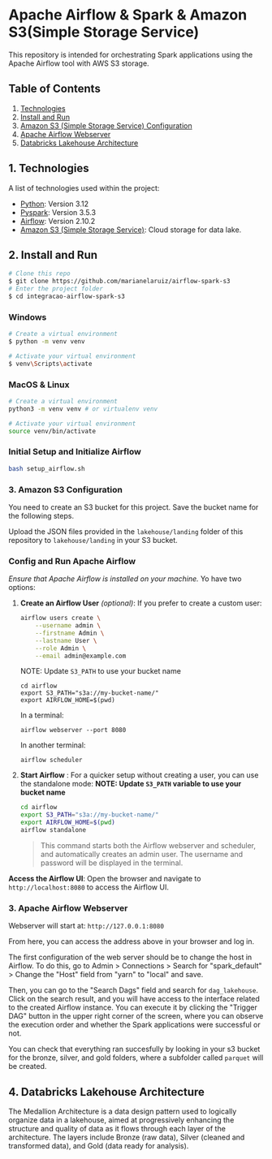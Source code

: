 # Apache Airflow & Spark & Amazon S3(Simple Storage Service)

This repository is intended for orchestrating Spark applications using the Apache Airflow tool with AWS S3 storage.

## Table of Contents

1. [Technologies](#technologies)
2. [Install and Run](#install-and-run)
3. [Amazon S3 (Simple Storage Service) Configuration](#s3-simple-storage-service-configuration)
4. [Apache Airflow Webserver](#apache-airflow-webserver)
5. [Databricks Lakehouse Architecture](#databricks-lakehouse-architecture)

## 1. Technologies

A list of technologies used within the project:

* [Python](https://www.python.org): Version 3.12
* [Pyspark](https://spark.apache.org/docs/latest/api/python/index.html): Version 3.5.3
* [Airflow](https://airflow.apache.org/docs/apache-airflow/stable/installation/index.html): Version 2.10.2
* [Amazon S3 (Simple Storage Service)](https://aws.amazon.com/s3/): Cloud storage for data lake.

## 2. Install and Run

```bash
# Clone this repo
$ git clone https://github.com/marianelaruiz/airflow-spark-s3
# Enter the project folder
$ cd integracao-airflow-spark-s3
```

### Windows

```bash
# Create a virtual environment
$ python -m venv venv 

# Activate your virtual environment
$ venv\Scripts\activate


```

### MacOS & Linux

```bash
# Create a virtual environment
python3 -m venv venv # or virtualenv venv

# Activate your virtual environment
source venv/bin/activate

```
### Initial Setup and Initialize Airflow
   ```bash
  bash setup_airflow.sh
   ```
### 3. Amazon S3 Configuration
You need to create an S3 bucket for this project. Save the bucket name for the following steps.

Upload the JSON files provided in the `lakehouse/landing` folder of this repository to `lakehouse/landing` in your S3 bucket.


### Config and Run Apache Airflow
*Ensure that Apache Airflow is installed on your machine.*
Yo have two options:

1. **Create an Airflow User** *(optional)*:
   If you prefer to create a custom user:
   ```bash
   airflow users create \
       --username admin \
       --firstname Admin \
       --lastname User \
       --role Admin \
       --email admin@example.com
   ```
   NOTE: Update `S3_PATH` to use your bucket name

   ``` 
   cd airflow
   export S3_PATH="s3a://my-bucket-name/"
   export AIRFLOW_HOME=$(pwd)
   ```
   
   In a terminal:
   ```    
   airflow webserver --port 8080    
   ```
   In another terminal:
   ```    
   airflow scheduler
   ```

2. **Start Airflow** :
   For a quicker setup without creating a user, you can use the standalone mode:
   **NOTE: Update `S3_PATH` variable to use your bucket name**
   ```bash
   cd airflow
   export S3_PATH="s3a://my-bucket-name/"
   export AIRFLOW_HOME=$(pwd)
   airflow standalone
   ```
   > This command starts both the Airflow webserver and scheduler, and automatically creates an admin user. The username and password will be displayed in the terminal.

**Access the Airflow UI**:
   Open the browser and navigate to `http://localhost:8080` to access the Airflow UI.

### 3. Apache Airflow Webserver

Webserver will start at: `http://127.0.0.1:8080`

From here, you can access the address above in your browser and log in. 

The first configuration of the web server should be to change the host in Airflow. To do this, go to Admin > Connections > Search for "spark_default" > Change the "Host" field from "yarn" to "local" and save.

Then, you can go to the "Search Dags" field and search for `dag_lakehouse`. Click on the search result, and you will have access to the interface related to the created Airflow instance. You can execute it by clicking the "Trigger DAG" button in the upper right corner of the screen, where you can observe the execution order and whether the Spark applications were successful or not. 

You can check that everything ran succesfully by looking in your s3 bucket for the bronze, silver, and gold folders, where a subfolder called `parquet` will be created.

## 4. Databricks Lakehouse Architecture

The Medallion Architecture is a data design pattern used to logically organize data in a lakehouse, aimed at progressively enhancing the structure and quality of data as it flows through each layer of the architecture. The layers include Bronze (raw data), Silver (cleaned and transformed data), and Gold (data ready for analysis).
